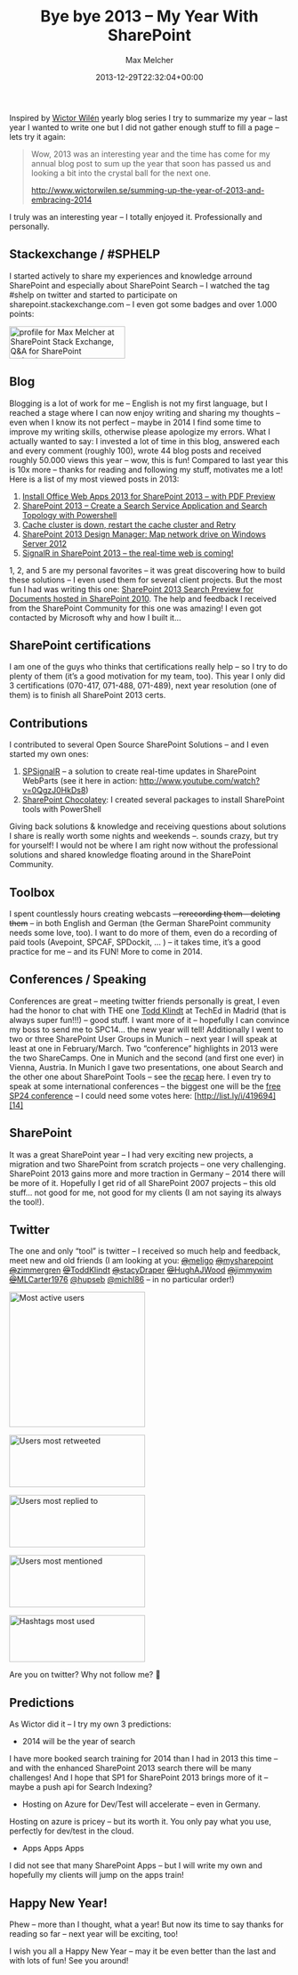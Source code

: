 ﻿---
title: Bye bye 2013 – My Year With SharePoint
author: Max Melcher
aliases:
   - "/post/2013-12-29-bye-bye-2013-year-sharepoint/"
2013: "12"
type: post
date: 2013-12-29T22:32:04+00:00
url: /2013/12/bye-bye-2013-year-sharepoint/
yourls_shorturl:
  - http://melcher.it/s/1A
categories:
  - Conference
  - Search
  - SharePoint 2013
  - Tools

---
Inspired by [Wictor Wilén][1] yearly blog series I try to summarize my year – last year I wanted to write one but I did not gather enough stuff to fill a page – lets try it again:

> Wow, 2013 was an interesting year and the time has come for my annual blog post to sum up the year that soon has passed us and looking a bit into the crystal ball for the next one.
> 
> <http://www.wictorwilen.se/summing-up-the-year-of-2013-and-embracing-2014>

I truly was an interesting year – I totally enjoyed it. Professionally and personally.

## Stackexchange / #SPHELP

I started actively to share my experiences and knowledge arround SharePoint and especially about SharePoint Search – I watched the tag #shelp on twitter and started to participate on sharepoint.stackexchange.com – I even got some badges and over 1.000 points:

[ <img title="profile for Max Melcher at SharePoint Stack Exchange, Q&A for SharePoint enthusiasts" alt="profile for Max Melcher at SharePoint Stack Exchange, Q&A for SharePoint enthusiasts" src="http://sharepoint.stackexchange.com/users/flair/10614.png?theme=dark" width="208" height="58" />][2]

## Blog

Blogging is a lot of work for me – English is not my first language, but I reached a stage where I can now enjoy writing and sharing my thoughts – even when I know its not perfect – maybe in 2014 I find some time to improve my writing skills, otherwise please apologize my errors. What I actually wanted to say: I invested a lot of time in this blog, answered each and every comment (roughly 100), wrote 44 blog posts and received roughly 50.000 views this year – wow, this is fun! Compared to last year this is 10x more – thanks for reading and following my stuff, motivates me a lot! Here is a list of my most viewed posts in 2013:

  1. [Install Office Web Apps 2013 for SharePoint 2013 – with PDF Preview][3]
  2. [SharePoint 2013 – Create a Search Service Application and Search Topology with Powershell][4]
  3. [Cache cluster is down, restart the cache cluster and Retry][5]
  4. [SharePoint 2013 Design Manager: Map network drive on Windows Server 2012][6]
  5. [SignalR in SharePoint 2013 – the real-time web is coming!][7]

1, 2, and 5 are my personal favorites – it was great discovering how to build these solutions – I even used them for several client projects. But the most fun I had was writing this one: [SharePoint 2013 Search Preview for Documents hosted in SharePoint 2010][8]. The help and feedback I received from the SharePoint Community for this one was amazing! I even got contacted by Microsoft why and how I built it…

## SharePoint certifications

I am one of the guys who thinks that certifications really help – so I try to do plenty of them (it’s a good motivation for my team, too). This year I only did 3 certifications (070-417, 071-488, 071-489), next year resolution (one of them) is to finish all SharePoint 2013 certs.

## Contributions

I contributed to several Open Source SharePoint Solutions – and I even started my own ones:

  1. [SPSignalR][9] – a solution to create real-time updates in SharePoint WebParts (see it here in action: <http://www.youtube.com/watch?v=0QgzJ0HkDs8>)
  2. [SharePoint Chocolatey][10]: I created several packages to install SharePoint tools with PowerShell

Giving back solutions & knowledge and receiving questions about solutions I share is really worth some nights and weekends –. sounds crazy, but try for yourself! I would not be where I am right now without the professional solutions and shared knowledge floating around in the SharePoint Community.

## Toolbox

I spent countlessly hours creating webcasts <span style="text-decoration: line-through;">– rerecording them – deleting them</span> – in both English and German (the German SharePoint community needs some love, too). I want to do more of them, even do a recording of paid tools (Avepoint, SPCAF, SPDockit, … ) – it takes time, it’s a good practice for me – and its FUN! More to come in 2014.

## Conferences / Speaking

Conferences are great – meeting twitter friends personally is great, I even had the honor to chat with THE one [Todd Klindt][11] at TechEd in Madrid (that is always super fun!!!) – good stuff. I want more of it – hopefully I can convince my boss to send me to SPC14… the new year will tell! Additionally I went to two or three SharePoint User Groups in Munich – next year I will speak at least at one in February/March. Two “conference” highlights in 2013 were the two ShareCamps. One in Munich and the second (and first one ever) in Vienna, Austria. In Munich I gave two presentations, one about Search and the other one about SharePoint Tools – see the [recap][12] here. I even try to speak at some international conferences – the biggest one will be the [free SP24 conference][13] – I could need some votes here: [http://list.ly/i/419694][14]

## SharePoint

It was a great SharePoint year – I had very exciting new projects, a migration and two SharePoint from scratch projects – one very challenging. SharePoint 2013 gains more and more traction in Germany – 2014 there will be more of it. Hopefully I get rid of all SharePoint 2007 projects – this old stuff… not good for me, not good for my clients (I am not saying its always the tool!).

## Twitter

The one and only “tool” is twitter – I received so much help and feedback, meet new and old friends (I am looking at you: [<s>@</s>meligo][15] [<s>@</s>mysharepoint][16] [<s>@</s>zimmergren][17] [<s>@</s>ToddKlindt][18] [<s>@</s>stacyDraper][19] [<s>@</s>HughAJWood][20] [<s>@</s>jimmywim][21] [<s>@</s>MLCarter1976][22] [@hupseb][23] [@michl86][24] – in no particular order!)

[<img style="background-image: none; padding-top: 0px; padding-left: 0px; display: inline; padding-right: 0px; border-width: 0px;" title="Most active users" alt="Most active users" src="http://melcher.it/wp-content/uploads/image_thumb24.png" width="244" height="243" border="0" />][25]

[<img style="background-image: none; padding-top: 0px; padding-left: 0px; display: inline; padding-right: 0px; border-width: 0px;" title="Users most retweeted" alt="Users most retweeted" src="http://melcher.it/wp-content/uploads/image_thumb25.png" width="244" height="94" border="0" />][26]

[<img style="background-image: none; padding-top: 0px; padding-left: 0px; display: inline; padding-right: 0px; border-width: 0px;" title="Users most replied to" alt="Users most replied to" src="http://melcher.it/wp-content/uploads/image_thumb26.png" width="244" height="94" border="0" />][27]

[<img style="background-image: none; padding-top: 0px; padding-left: 0px; display: inline; padding-right: 0px; border-width: 0px;" title="Users most mentioned" alt="Users most mentioned" src="http://melcher.it/wp-content/uploads/image_thumb27.png" width="244" height="94" border="0" />][28]

[<img style="background-image: none; padding-top: 0px; padding-left: 0px; display: inline; padding-right: 0px; border-width: 0px;" title="Hashtags most used" alt="Hashtags most used" src="http://melcher.it/wp-content/uploads/image_thumb28.png" width="244" height="84" border="0" />][29]

Are you on twitter? Why not follow me? 🙂

## Predictions

As Wictor did it – I try my own 3 predictions:

  * 2014 will be the year of search

I have more booked search training for 2014 than I had in 2013 this time – and with the enhanced SharePoint 2013 search there will be many challenges! And I hope that SP1 for SharePoint 2013 brings more of it – maybe a push api for Search Indexing?

  * Hosting on Azure for Dev/Test will accelerate – even in Germany.

Hosting on azure is pricey – but its worth it. You only pay what you use, perfectly for dev/test in the cloud.

  * Apps Apps Apps

I did not see that many SharePoint Apps – but I will write my own and hopefully my clients will jump on the apps train!

## Happy New Year!

Phew – more than I thought, what a year! But now its time to say thanks for reading so far – next year will be exciting, too!

I wish you all a Happy New Year – may it be even better than the last and with lots of fun! See you around!

 [1]: http://www.wictorwilen.se/
 [2]: http://sharepoint.stackexchange.com/users/10614/max-melcher
 [3]: http://melcher.it/2013/05/install-office-web-apps-2013-for-sharepoint-2013-with-pdf-preview/
 [4]: http://melcher.it/2012/07/sharepoint-2013-create-a-search-service-application-and-topology-with-powershell/
 [5]: http://melcher.it/2013/02/cache-cluster-is-down-restart-the-cache-cluster-and-retry/
 [6]: http://melcher.it/2013/02/sharepoint-2013-design-manager-connect-network-drive-on-windows-server-2012/
 [7]: http://melcher.it/2012/12/signalr-in-sharepoint-2013-the-real-time-web-is-coming/
 [8]: http://melcher.it/2013/11/sharepoint-2013-search-preview-documents-hosted-sharepoint-2010/
 [9]: http://spsignalr.codeplex.com/
 [10]: https://github.com/MaxMelcher/ChocolateySharePointPackages
 [11]: http://www.toddklindt.com/default.aspx
 [12]: http://melcher.it/2013/04/sharecamp-2013-recap-and-session-slides/
 [13]: https://www.sp24conf.com/SitePages/Home.aspx
 [14]: http://list.ly/i/419694 "http://list.ly/i/419694"
 [15]: https://twitter.com/meligo
 [16]: https://twitter.com/mysharepoint
 [17]: https://twitter.com/zimmergren
 [18]: https://twitter.com/ToddKlindt
 [19]: https://twitter.com/stacyDraper
 [20]: https://twitter.com/HughAJWood
 [21]: https://twitter.com/jimmywim
 [22]: https://twitter.com/MLCarter1976
 [23]: http://twitter.com/hupseb
 [24]: http://twitter.com/michl86
 [25]: http://melcher.it/wp-content/uploads/image24.png
 [26]: http://melcher.it/wp-content/uploads/image25.png
 [27]: http://melcher.it/wp-content/uploads/image26.png
 [28]: http://melcher.it/wp-content/uploads/image27.png
 [29]: http://melcher.it/wp-content/uploads/image28.png
